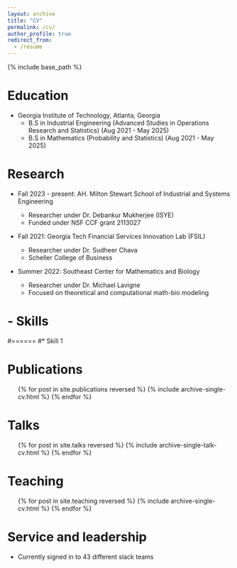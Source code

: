 ```yaml
---
layout: archive
title: "CV"
permalink: /cv/
author_profile: true
redirect_from:
  - /resume
---
```


{% include base_path %}

Education
======
* Georgia Institute of Technology, Atlanta, Georgia
  * B.S in Industrial Engineering (Advanced Studies in Operations Research and Statistics) (Aug 2021 - May 2025)
  * B.S in Mathematics (Probability and Statistics)                                        (Aug 2021 - May 2025)

Research
======
* Fall 2023 - present: AH. Milton Stewart School of Industrial and Systems Engineering
  * Researcher under Dr. Debankur Mukherjee (ISYE) 
  * Funded under NSF CCF grant 2113027

* Fall 2021: Georgia Tech Financial Services Innovation Lab (FSIL)
  * Researcher under Dr. Sudheer Chava
  * Scheller College of Business

* Summer 2022: Southeast Center for Mathematics and Biology
  * Researcher under Dr. Michael Lavigne
  * Focused on theoretical and computational math-bio modeling
  
# - Skills
#======
#* Skill 1


Publications
======
  <ul>{% for post in site.publications reversed %}
    {% include archive-single-cv.html %}
  {% endfor %}</ul>
  
Talks
======
  <ul>{% for post in site.talks reversed %}
    {% include archive-single-talk-cv.html  %}
  {% endfor %}</ul>
  
Teaching
======
  <ul>{% for post in site.teaching reversed %}
    {% include archive-single-cv.html %}
  {% endfor %}</ul>
  
Service and leadership
======
* Currently signed in to 43 different slack teams
